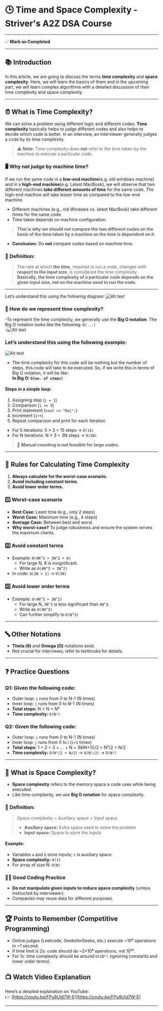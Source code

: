 # 🕒 Time and Space Complexity - Striver's A2Z DSA Course

---

✅ **Mark as Completed**

---

## 📚 Introduction

In this article, we are going to discuss the terms **time complexity** and **space complexity**. Here, we will learn the basics of them and in the upcoming part, we will learn complex algorithms with a detailed discussion of their time complexity and space complexity. 

---

## ⏰ What is Time Complexity?

We can solve a problem using different logic and different codes. **Time complexity** basically helps to judge different codes and also helps to decide which code is better. In an interview, an interviewer generally judges a code by its time complexity.

> ⚠️ **Note:** Time complexity does **not** refer to the time taken by the machine to execute a particular code.

### 🖥️ Why not judge by machine time?
If we run the same code in a **low-end machine**(e.g. old windows machine) and in a **high-end machine**(e.g. Latest MacBook), we will observe that two different machines **take different amounts of time** for the same code. The high-end machine will take lesser time as compared to the low-end machine.
- Different machines (e.g., old Windows vs. latest MacBook) take different times for the same code.
- Time taken depends on machine configuration.
> **That is why we should not compare the two different codes on the basis of the time taken by a machine as the time is dependent on it.**
- **Conclusion:** Do **not** compare codes based on machine time.

### 📖 **Definition:**
> The rate at which **the time**, required to run a code, changes with **respect to the input size**, is considered the time complexity.<br> 
**Basically, the time complexity of a particular code depends on the given input size, not on the machine used to run the code.**

---

Let’s understand this using the following diagram:
![Alt text](https://static.takeuforward.org/wp/uploads/2023/01/Screenshot-2023-01-22-183223.png)

### 📝 How do we represent time complexity?
-To represent the time complexity, we generally use the **Big O notation**. The Big O notation looks like the following: `O(...)`<br>
-![Alt text](https://static.takeuforward.org/wp/uploads/2023/01/Screenshot-2023-01-22-183353.png)


### Let’s understand this using the following example:
![Alt text](https://static.takeuforward.org/wp/uploads/2023/01/Screenshot-2023-01-22-183453.png)
- The time complexity for this code will be nothing but the number of steps, this code will take to be executed. So, if we write this in terms of Big O notation, it will be like:<br>
**In Big O: `O(no. of steps)`**

#### Steps in a simple loop:
1. Assigning step (`i = 1`)
2. Comparison (`i <= 5`)
3. Print statement (`cout << "Raj";`)
4. Increment (`i++`)
5. Repeat comparison and print for each iteration

- For 5 iterations: 5 × 3 = 15 steps → `O(15)`
- For N iterations: N × 3 = 3N steps → `O(3N)`

> 🚫 **Manual counting is not feasible for large codes.**

---

## 📏 Rules for Calculating Time Complexity

1. **Always calculate for the worst-case scenario.**
2. **Avoid including constant terms.**
3. **Avoid lower order terms.**

### 1️⃣ Worst-case scenario
- **Best Case:** Least time (e.g., only 2 steps)
- **Worst Case:** Maximum time (e.g., 4 steps)
- **Average Case:** Between best and worst
- **Why worst-case?** To judge robustness and ensure the system serves the maximum clients.

### 2️⃣ Avoid constant terms
- Example: `O(4N^3 + 3N^2 + 8)`
  - For large N, 8 is insignificant.
  - Write as `O(4N^3 + 3N^2)`
- In code: `O(3N + 1)` → `O(3N)`

### 3️⃣ Avoid lower order terms
- Example: `O(4N^3 + 3N^2)`
  - For large N, `3N^2` is less significant than `4N^3`.
  - Write as `O(4N^3)`
  - Can further simplify to `O(N^3)`

---

## 🔤 Other Notations
- **Theta (θ)** and **Omega (Ω)** notations exist.
- Not crucial for interviews; refer to textbooks for details.

---

## ❓ Practice Questions

### Q1: Given the following code:

- Outer loop: `i` runs from 0 to N-1 (N times)
- Inner loop: `j` runs from 0 to N-1 (N times)
- **Total steps:** N × N = N²
- **Time complexity:** `O(N²)`

### Q2: Given the following code:

- Outer loop: `i` runs from 0 to N-1 (N times)
- Inner loop: `j` runs from 0 to i (`i+1` times)
- **Total steps:** 1 + 2 + 3 + ... + N = (N(N+1))/2 = N²/2 + N/2
- **Time complexity:** `O(N²/2 + N/2)` → `O(N²/2)` → `O(N²)`

---

## 💾 What is Space Complexity?

- **Space complexity** refers to the memory space a code uses while being executed.
- Like time complexity, we use **Big O notation** for space complexity.

### 📖 **Definition:**
> Space complexity = Auxiliary space + Input space
> - **Auxiliary space:** Extra space used to solve the problem
> - **Input space:** Space to store the inputs

#### Example:
- Variables `a` and `b` store inputs; `c` is auxiliary space.
- **Space complexity:** `O(3)`
- For array of size N: `O(N)`

### 🧑‍💻 Good Coding Practice
- **Do not manipulate given inputs to reduce space complexity** (unless instructed by interviewer).
- Companies may reuse data for different purposes.

---

## 🏆 Points to Remember (Competitive Programming)

- Online judges (Leetcode, GeeksforGeeks, etc.) execute ~10⁸ operations in ~1 second.
- If time limit is 2s: code should do ~2×10⁸ operations, not 10¹⁶.
- For 1s: time complexity should be around `O(10⁸)` (ignoring constants and lower order terms).

## 📺 Watch Video Explanation

Here’s a detailed explanation on YouTube:  
👉 [https://youtu.be/FPu9Uld7W-E](https://youtu.be/FPu9Uld7W-E)

---

